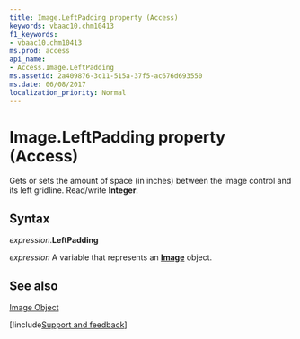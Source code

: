 ```yaml
---
title: Image.LeftPadding property (Access)
keywords: vbaac10.chm10413
f1_keywords:
- vbaac10.chm10413
ms.prod: access
api_name:
- Access.Image.LeftPadding
ms.assetid: 2a409876-3c11-515a-37f5-ac676d693550
ms.date: 06/08/2017
localization_priority: Normal
---
```



# Image.LeftPadding property (Access)

Gets or sets the amount of space (in inches) between the image control and its left gridline. Read/write  **Integer**.


## Syntax

_expression_.**LeftPadding**

_expression_ A variable that represents an **[Image](Access.Image.md)** object.


## See also


[Image Object](Access.Image.md)

[!include[Support and feedback](~/includes/feedback-boilerplate.md)]